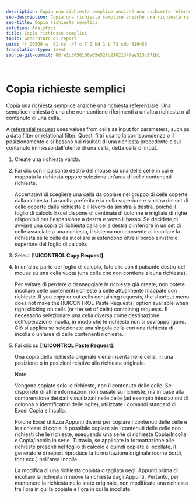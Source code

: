 ```yaml
---
description: Copia una richiesta semplice anziché una richiesta referenziale. Una semplice richiesta è una che non contiene riferimenti a un'altra richiesta o al contenuto di una cella.
seo-description: Copia una richiesta semplice anziché una richiesta referenziale. Una semplice richiesta è una che non contiene riferimenti a un'altra richiesta o al contenuto di una cella.
seo-title: Copia richieste semplici
solution: Analytics
title: Copia richieste semplici
topic: Generatore di report
uuid: ff 20560 a -01 ee -47 e 7-8 bd 1-b 73 edb 010456
translation-type: tm+mt
source-git-commit: 86fe1b3650100a05e52fb2102134fee515c871b1

---
```



# Copia richieste semplici

Copia una richiesta semplice anziché una richiesta referenziale. Una semplice richiesta è una che non contiene riferimenti a un'altra richiesta o al contenuto di una cella.

A [referential request](../../../../analyze/report-builder/manage-requests/c-copy-requests/t-copy-referential-requests.md#task_82A145CC2A774F5EA86977D670E07DC8) uses values from cells as input for parameters, such as a data filter or relational filter. Questi filtri usano la corrispondenza o il posizionamento e si basano sui risultati di una richiesta precedente o sul contenuto immesso dall'utente di una cella, detta cella di input.
1. Create una richiesta valida.
1. Fai clic con il pulsante destro del mouse su una delle celle in cui è mappata la richiesta oppure seleziona un'area di celle contenenti richieste.

   Accertatevi di scegliere una cella da copiare nel gruppo di celle coperte dalla richiesta. La scelta preferita è la cella superiore e sinistra del set di celle coperte dalla richiesta e il lavoro da sinistra a destra. poiché il foglio di calcolo Excel dispone di centinaia di colonne e migliaia di righe disponibili per l'espansione a destra e verso il basso. Se decidete di avviare una copia di richiesta dalla cella destra o inferiore in un set di celle associate a una richiesta, il sistema non consente di incollare la richiesta se le celle da incollare si estendono oltre il bordo sinistro o superiore del foglio di calcolo.
1. Select **[!UICONTROL Copy Request]**.
1. In un'altra parte del foglio di calcolo, fate clic con il pulsante destro del mouse su una cella vuota (una cella che non contiene alcuna richiesta).

   Per evitare di perdere o danneggiare le richieste già create, non potete incollare celle contenenti richieste a celle attualmente mappate con richieste. If you copy or cut cells containing requests, the shortcut menu does not make the [!UICONTROL Paste Requests] option available when right clicking on cells (or the set of cells) containing requests. È necessario selezionare una cella diversa come destinazione dell'operazione Incolla, in modo che le richieste non si sovrappongano. Ciò si applica se selezionate una singola cella con una richiesta di incolla o un'area di celle contenenti richieste.
1. Fai clic su **[!UICONTROL Paste Request]**.

   Una copia della richiesta originale viene inserita nelle celle, in una posizione o in posizioni relative alla richiesta originale.

   >[!NOTE]
   >
   >Vengono copiate solo le richieste, non il contenuto delle celle. Se disponete di altre informazioni non basate su richieste, ma in base alla comprensione dei dati visualizzati nelle celle (ad esempio intestazioni di colonna o identificatori delle righe), utilizzate i comandi standard di Excel Copia e Incolla.

   Poiché Excel utilizza Appunti diversi per copiare i contenuti delle celle e le richieste di copia, è possibile copiare sia i contenuti delle celle non richiesti che le richieste, eseguendo una serie di richieste Copia/Incolla e Copia/Incolla in serie. Tuttavia, se applicate la formattazione alle richieste presenti nel foglio di calcolo e quindi copiate e incollate, il generatore di report riproduce la formattazione originale (come bordi, font ecc.) nell'area Incolla.

   La modifica di una richiesta copiata o tagliata negli Appunti prima di incollare la richiesta rimuove la richiesta dagli Appunti. Pertanto, per mantenere la richiesta nello stato originale, non modificate una richiesta tra l'ora in cui la copiate e l'ora in cui la incollate.

